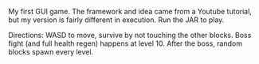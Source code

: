 My first GUI game. The framework and idea came from a Youtube tutorial, but my version is fairly different in execution. Run the JAR to play.

Directions:
WASD to move, survive by not touching the other blocks. Boss fight (and full health regen) happens at level 10. After the boss, random blocks spawn every level. 
